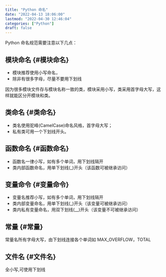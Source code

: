 ```yaml
---
title: "Python 命名"
date: "2022-04-13 18:06:00"
lastmod: "2022-04-30 12:46:04"
categories: ["Python"]
draft: false
---
```


Python 命名规范需要注意以下几点：


## 模块命名 {#模块命名}

-   模块推荐使用小写命名，
-   除非有很多字母，尽量不要用下划线

因为很多模块文件存与模块名称一致的类，模块采用小写，类采用首字母大写，这样就能区分开模块和类。


## 类命名 {#类命名}

-   类名使用驼峰(CamelCase)命名风格，首字母大写；
-   私有类可用一个下划线开头。


## 函数命名 {#函数命名}

-   函数名一律小写，如有多个单词，用下划线隔开
-   类内部函数命名，用单下划线(_)开头（该函数可被继承访问）


## 变量命令 {#变量命令}

-   变量名推荐小写，如有多个单词，用下划线隔开
-   类内部变量命名，用单下划线(_)开头（该变量可被继承访问）
-   类内私有变量命名，用双下划线(__)开头（该变量不可被继承访问）


## 常量 {#常量}

常量名所有字母大写，由下划线连接各个单词如 MAX_OVERFLOW，TOTAL


## 文件名 {#文件名}

全小写,可使用下划线